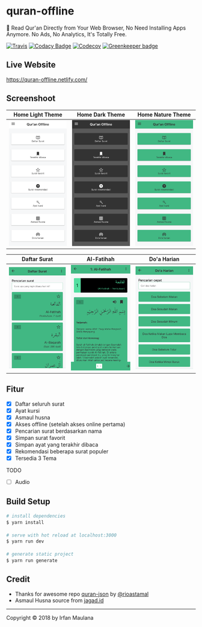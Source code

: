 # quran-offline

📖 Read Qur'an Directly from Your Web Browser, No Need Installing Apps Anymore. No Ads, No Analytics, It's Totally Free.

[![Travis](https://img.shields.io/travis/mazipan/quran-offline.svg)](https://travis-ci.org/mazipan/quran-offline)
[![Codacy Badge](https://api.codacy.com/project/badge/Grade/6a146a9bea244c28b909499be3bcade8)](https://app.codacy.com/app/mazipan/quran-offline?utm_source=github.com&utm_medium=referral&utm_content=mazipan/quran-offline&utm_campaign=Badge_Grade_Settings) [![Codecov](https://codecov.io/gh/mazipan/quran-offline/branch/master/graph/badge.svg)](https://codecov.io/gh/mazipan/quran-offline) [![Greenkeeper badge](https://badges.greenkeeper.io/mazipan/quran-offline.svg)](https://greenkeeper.io/)

## Live Website

<https://quran-offline.netlify.com/>

## Screenshoot

|                Home Light Theme                |                Home Dark Theme               |                 Home Nature Theme                |
| :--------------------------------------------: | :------------------------------------------: | :----------------------------------------------: |
| ![light](screenshoot/light-theme-homepage.png) | ![dark](screenshoot/dark-theme-homepage.png) | ![nature](screenshoot/nature-theme-homepage.png) |

|              Daftar Surat              |              Al-Fatihah             |              Do'a Harian              |
| :------------------------------------: | :---------------------------------: | :-----------------------------------: |
| ![light](screenshoot/daftar-surat.png) | ![dark](screenshoot/al-fatihah.png) | ![nature](screenshoot/doa-harian.png) |

## Fitur

-   [x] Daftar seluruh surat
-   [x] Ayat kursi
-   [x] Asmaul husna
-   [x] Akses offline (setelah akses online pertama)
-   [x] Pencarian surat berdasarkan nama
-   [x] Simpan surat favorit
-   [x] Simpan ayat yang terakhir dibaca
-   [x] Rekomendasi beberapa surat populer
-   [x] Tersedia 3 Tema

TODO

-   [ ] Audio

## Build Setup

```bash
# install dependencies
$ yarn install

# serve with hot reload at localhost:3000
$ yarn run dev

# generate static project
$ yarn run generate
```

## Credit

-   Thanks for awesome repo [quran-json](https://github.com/rioastamal/quran-json) by [@rioastamal](https://github.com/rioastamal)
-   Asmaul Husna source from [jagad.id](https://jagad.id/99-asmaul-husna-latin-arab-dan-terjemahan-indonesia-inggris/)

* * *

Copyright © 2018 by Irfan Maulana
